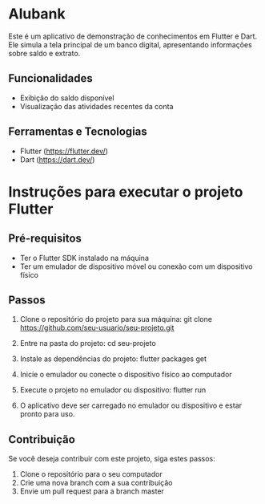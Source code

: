 # Alubank

Este é um aplicativo de demonstração de conhecimentos em Flutter e Dart. Ele simula a tela principal de um banco digital, apresentando informações sobre saldo e extrato.

## Funcionalidades
- Exibição do saldo disponível
- Visualização das atividades recentes da conta

## Ferramentas e Tecnologias
- Flutter (https://flutter.dev/)
- Dart (https://dart.dev/)

# Instruções para executar o projeto Flutter

## Pré-requisitos
- Ter o Flutter SDK instalado na máquina
- Ter um emulador de dispositivo móvel ou conexão com um dispositivo físico

## Passos
1. Clone o repositório do projeto para sua máquina:
   git clone https://github.com/seu-usuario/seu-projeto.git

2. Entre na pasta do projeto:
   cd seu-projeto

3. Instale as dependências do projeto:
   flutter packages get

4. Inicie o emulador ou conecte o dispositivo físico ao computador

5. Execute o projeto no emulador ou dispositivo:
   flutter run

6. O aplicativo deve ser carregado no emulador ou dispositivo e estar pronto para uso.

## Contribuição
Se você deseja contribuir com este projeto, siga estes passos:
1. Clone o repositório para o seu computador
2. Crie uma nova branch com a sua contribuição
3. Envie um pull request para a branch master
